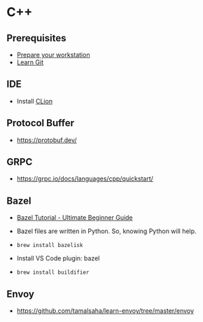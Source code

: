 # C++

## Prerequisites

- [Prepare your workstation](/workstation/)
- [Learn Git](/git/)

## IDE

- Install [CLion](https://www.jetbrains.com/clion/)

## Protocol Buffer

- https://protobuf.dev/

## GRPC

- https://grpc.io/docs/languages/cpp/quickstart/

## Bazel

- [Bazel Tutorial - Ultimate Beginner Guide](https://www.youtube.com/watch?v=toPWLiUq5Ps)
- Bazel files are written in Python. So, knowing Python will help.

- `brew install bazelisk`

- Install VS Code plugin: bazel
- `brew install buildifier`

## Envoy

- https://github.com/tamalsaha/learn-envoy/tree/master/envoy

